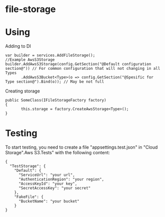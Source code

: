 # file-storage

# Using



Adding to DI
```
var builder = services.AddFileStorage();
//Example AwsS3Storage
builder.AddAwsS3Storage(config.GetSection("@Default configuration section@")) // For common configuration that will not changing in all Types
       .AddAwsS3Bucket<Type>(o => config.GetSection("@Spesific for Type section@").Bind(o)); // May be not full
```
Creating storage

```
public SomeClass(IFileStorageFactory factory)
{
       this.storage = factory.CreateAwsStorage<Type>();
}

```

# Testing 
To start testing, you need to create a file "appsettings.test.json" in "Cloud Storage".Aws S3.Tests" with the following content:

```
{
  "TestStorage": {
    "Default": {
      "ServiceUrl": "your url",
      "AuthenticationRegion": "your region",
      "AccessKeyId": "your key",
      "SecretAccessKey": "your secret"
    },
    "FakeFile": {
      "BucketName": "your bucket"
    }
}
```
